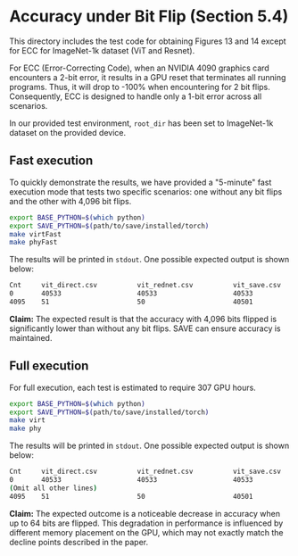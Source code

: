 # Accuracy under Bit Flip (Section 5.4)

This directory includes the test code for obtaining Figures 13 and 14 except for ECC for ImageNet-1k dataset (ViT and Resnet). 

For ECC (Error-Correcting Code), when an NVIDIA 4090 graphics card encounters a 2-bit error, it results in a GPU reset that terminates all running programs. 
Thus, it will drop to -100% when encountering for 2 bit flips.
Consequently, ECC is designed to handle only a 1-bit error across all scenarios. 

In our provided test environment, `root_dir` has been set to ImageNet-1k dataset on the provided device.


## Fast execution
To quickly demonstrate the results, we have provided a "5-minute" fast execution mode that tests two specific scenarios: one without any bit flips and the other with 4,096 bit flips.
```bash
export BASE_PYTHON=$(which python)
export SAVE_PYTHON=$(path/to/save/installed/torch)
make virtFast
make phyFast
```

The results will be printed in `stdout`. One possible expected output is shown below:

```bash
Cnt     vit_direct.csv          vit_rednet.csv          vit_save.csv            resnet_direct.csv       resnet_rednet.csv       resnet_save.csv     
0       40533                   40533                   40533                   24625                   24625                   24625               
4095    51                      50                      40501                   50                      50                      24618 
```

**Claim:** The expected result is that the accuracy with 4,096 bits flipped is significantly lower than without any bit flips. SAVE can ensure accuracy is maintained.

## Full execution
For full execution, each test is estimated to require 307 GPU hours.
```bash
export BASE_PYTHON=$(which python)
export SAVE_PYTHON=$(path/to/save/installed/torch)
make virt
make phy
```

The results will be printed in `stdout`. One possible expected output is shown below:

```bash
Cnt     vit_direct.csv          vit_rednet.csv          vit_save.csv            resnet_direct.csv       resnet_rednet.csv       resnet_save.csv     
0       40533                   40533                   40533                   24625                   24625                   24625               
(Omit all other lines)
4095    51                      50                      40501                   50                      50                      24618 
```

**Claim:** The expected outcome is a noticeable decrease in accuracy when up to 64 bits are flipped. This degradation in performance is influenced by different memory placement on the GPU, which may not exactly match the decline points described in the paper. 

